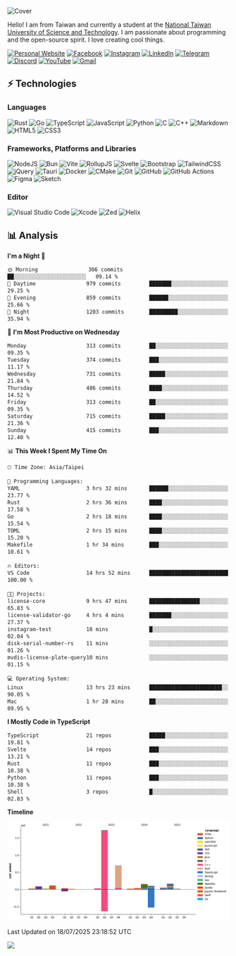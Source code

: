 <picture>
  <source media="(prefers-color-scheme: dark)" srcset="https://github.com/CRT-HAO/CRT-HAO/assets/31580253/6f53f4ab-546f-4db7-9f30-2c5b0711c0a2">
  <img alt="Cover" src="https://github.com/CRT-HAO/CRT-HAO/assets/31580253/4efdfca0-1005-43ab-8c60-07e6973a89b2">
</picture>

Hello! I am from Taiwan and currently a student at the [National Taiwan University of Science and Technology](https://www.ntust.edu.tw/). I am passionate about programming and the open-source spirit. I love creating cool things.

[![Personal Website](https://img.shields.io/badge/Personal%20Website-%23000000.svg?style=for-the-badge)](https://hayden.tw/)
[![Facebook](https://img.shields.io/badge/Facebook-%231877F2.svg?style=for-the-badge&logo=Facebook&logoColor=white)](https://www.facebook.com/CRT.HAO.CHUN/)
[![Instagram](https://img.shields.io/badge/Instagram-%23E4405F.svg?style=for-the-badge&logo=Instagram&logoColor=white)](https://www.instagram.com/crt_hao/)
[![LinkedIn](https://img.shields.io/badge/linkedin-%230077B5.svg?style=for-the-badge&logo=linkedin&logoColor=white)](https://www.linkedin.com/in/crthao/)
[![Telegram](https://img.shields.io/badge/Telegram-2CA5E0?style=for-the-badge&logo=telegram&logoColor=white)](https://t.me/CRT_HAO)
[![Discord](https://img.shields.io/badge/Discord-%235865F2.svg?style=for-the-badge&logo=discord&logoColor=white)](https://discordapp.com/users/401324674371551234)
[![YouTube](https://img.shields.io/badge/YouTube-%23FF0000.svg?style=for-the-badge&logo=YouTube&logoColor=white)](https://www.youtube.com/channel/UC-WnTCkztbitHGXnmvipUUg)
[![Gmail](https://img.shields.io/badge/Gmail-D14836?style=for-the-badge&logo=gmail&logoColor=white)](mailto:m831718@gmail.com)

## ⚡ Technologies

### Languages

![Rust](https://img.shields.io/badge/rust-%23000000.svg?style=for-the-badge&logo=rust&logoColor=white)
![Go](https://img.shields.io/badge/go-%2300ADD8.svg?style=for-the-badge&logo=go&logoColor=white)
![TypeScript](https://img.shields.io/badge/typescript-%23007ACC.svg?style=for-the-badge&logo=typescript&logoColor=white)
![JavaScript](https://img.shields.io/badge/javascript-%23323330.svg?style=for-the-badge&logo=javascript&logoColor=%23F7DF1E)
![Python](https://img.shields.io/badge/python-3670A0?style=for-the-badge&logo=python&logoColor=ffdd54)
![C](https://img.shields.io/badge/c-%2300599C.svg?style=for-the-badge&logo=c&logoColor=white)
![C++](https://img.shields.io/badge/c++-%2300599C.svg?style=for-the-badge&logo=c%2B%2B&logoColor=white)
![Markdown](https://img.shields.io/badge/markdown-%23000000.svg?style=for-the-badge&logo=markdown&logoColor=white)
![HTML5](https://img.shields.io/badge/html5-%23E34F26.svg?style=for-the-badge&logo=html5&logoColor=white)
![CSS3](https://img.shields.io/badge/css3-%231572B6.svg?style=for-the-badge&logo=css3&logoColor=white)

### Frameworks, Platforms and Libraries

![NodeJS](https://img.shields.io/badge/node.js-6DA55F?style=for-the-badge&logo=node.js&logoColor=white)
![Bun](https://img.shields.io/badge/Bun-%23000000.svg?style=for-the-badge&logo=bun&logoColor=white)
![Vite](https://img.shields.io/badge/vite-%23646CFF.svg?style=for-the-badge&logo=vite&logoColor=white)
![RollupJS](https://img.shields.io/badge/RollupJS-ef3335?style=for-the-badge&logo=rollup.js&logoColor=white)
![Svelte](https://img.shields.io/badge/svelte-%23f1413d.svg?style=for-the-badge&logo=svelte&logoColor=white)
![Bootstrap](https://img.shields.io/badge/bootstrap-%238511FA.svg?style=for-the-badge&logo=bootstrap&logoColor=white)
![TailwindCSS](https://img.shields.io/badge/tailwindcss-%2338B2AC.svg?style=for-the-badge&logo=tailwind-css&logoColor=white)
![jQuery](https://img.shields.io/badge/jquery-%230769AD.svg?style=for-the-badge&logo=jquery&logoColor=white)
![Tauri](https://img.shields.io/badge/tauri-%2324C8DB.svg?style=for-the-badge&logo=tauri&logoColor=%23FFFFFF)
![Docker](https://img.shields.io/badge/docker-%230db7ed.svg?style=for-the-badge&logo=docker&logoColor=white)
![CMake](https://img.shields.io/badge/CMake-%23008FBA.svg?style=for-the-badge&logo=cmake&logoColor=white)
![Git](https://img.shields.io/badge/git-%23F05033.svg?style=for-the-badge&logo=git&logoColor=white)
![GitHub](https://img.shields.io/badge/github-%23121011.svg?style=for-the-badge&logo=github&logoColor=white)
![GitHub Actions](https://img.shields.io/badge/github%20actions-%232671E5.svg?style=for-the-badge&logo=githubactions&logoColor=white)
![Figma](https://img.shields.io/badge/figma-%23F24E1E.svg?style=for-the-badge&logo=figma&logoColor=white)
![Sketch](https://img.shields.io/badge/Sketch-FFB387?style=for-the-badge&logo=sketch&logoColor=black)

### Editor

![Visual Studio Code](https://img.shields.io/badge/Visual%20Studio%20Code-0078d7.svg?style=for-the-badge&logo=visual-studio-code&logoColor=white)
![Xcode](https://img.shields.io/badge/Xcode-007ACC?style=for-the-badge&logo=Xcode&logoColor=white)
![Zed](https://img.shields.io/badge/Zed-F6F5F0?style=for-the-badge&logo=zed&logoColor=black)
![Helix](https://img.shields.io/badge/Helix-281733?style=for-the-badge&logo=helix&logoColor=white)

## 📊 Analysis

<!--START_SECTION:waka-->
**I'm a Night 🦉** 

```text
🌞 Morning                306 commits         ██░░░░░░░░░░░░░░░░░░░░░░░   09.14 % 
🌆 Daytime                979 commits         ███████░░░░░░░░░░░░░░░░░░   29.25 % 
🌃 Evening                859 commits         ██████░░░░░░░░░░░░░░░░░░░   25.66 % 
🌙 Night                  1203 commits        █████████░░░░░░░░░░░░░░░░   35.94 % 
```
📅 **I'm Most Productive on Wednesday** 

```text
Monday                   313 commits         ██░░░░░░░░░░░░░░░░░░░░░░░   09.35 % 
Tuesday                  374 commits         ███░░░░░░░░░░░░░░░░░░░░░░   11.17 % 
Wednesday                731 commits         █████░░░░░░░░░░░░░░░░░░░░   21.84 % 
Thursday                 486 commits         ████░░░░░░░░░░░░░░░░░░░░░   14.52 % 
Friday                   313 commits         ██░░░░░░░░░░░░░░░░░░░░░░░   09.35 % 
Saturday                 715 commits         █████░░░░░░░░░░░░░░░░░░░░   21.36 % 
Sunday                   415 commits         ███░░░░░░░░░░░░░░░░░░░░░░   12.40 % 
```


📊 **This Week I Spent My Time On** 

```text
🕑︎ Time Zone: Asia/Taipei

💬 Programming Languages: 
YAML                     3 hrs 32 mins       ██████░░░░░░░░░░░░░░░░░░░   23.77 % 
Rust                     2 hrs 36 mins       ████░░░░░░░░░░░░░░░░░░░░░   17.58 % 
Go                       2 hrs 18 mins       ████░░░░░░░░░░░░░░░░░░░░░   15.54 % 
TOML                     2 hrs 15 mins       ████░░░░░░░░░░░░░░░░░░░░░   15.20 % 
Makefile                 1 hr 34 mins        ███░░░░░░░░░░░░░░░░░░░░░░   10.61 % 

🔥 Editors: 
VS Code                  14 hrs 52 mins      █████████████████████████   100.00 % 

🐱‍💻 Projects: 
license-core             9 hrs 47 mins       ████████████████░░░░░░░░░   65.83 % 
license-validator-go     4 hrs 4 mins        ███████░░░░░░░░░░░░░░░░░░   27.37 % 
instagram-test           18 mins             █░░░░░░░░░░░░░░░░░░░░░░░░   02.04 % 
disk-serial-number-rs    11 mins             ░░░░░░░░░░░░░░░░░░░░░░░░░   01.26 % 
mvdis-license-plate-query10 mins             ░░░░░░░░░░░░░░░░░░░░░░░░░   01.15 % 

💻 Operating System: 
Linux                    13 hrs 23 mins      ███████████████████████░░   90.05 % 
Mac                      1 hr 28 mins        ██░░░░░░░░░░░░░░░░░░░░░░░   09.95 % 
```

**I Mostly Code in TypeScript** 

```text
TypeScript               21 repos            █████░░░░░░░░░░░░░░░░░░░░   19.81 % 
Svelte                   14 repos            ███░░░░░░░░░░░░░░░░░░░░░░   13.21 % 
Rust                     11 repos            ███░░░░░░░░░░░░░░░░░░░░░░   10.38 % 
Python                   11 repos            ███░░░░░░░░░░░░░░░░░░░░░░   10.38 % 
Shell                    3 repos             █░░░░░░░░░░░░░░░░░░░░░░░░   02.83 % 
```



**Timeline**

![Lines of Code chart](https://raw.githubusercontent.com/hayd1n/hayd1n/main/assets/bar_graph.png)


 Last Updated on 18/07/2025 23:18:52 UTC
<!--END_SECTION:waka-->

![](https://komarev.com/ghpvc/?username=CRT-HAO&style=flat-square)
